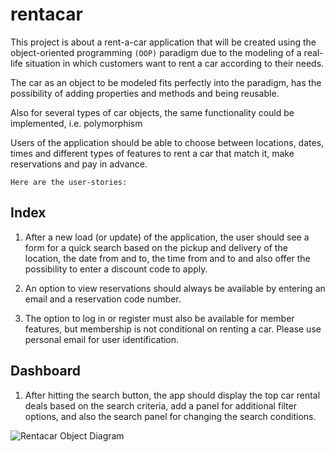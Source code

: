 # rentacar

This project is about a rent-a-car application that will be created using the object-oriented programming `(OOP)` paradigm due to the modeling of a real-life situation in which customers want to rent a car according to their needs.

The car as an object to be modeled fits perfectly into the paradigm, has the possibility of adding properties and methods and being reusable.

Also for several types of car objects, the same functionality could be implemented, i.e. polymorphism

Users of the application should be able to choose between locations, dates, times and different types of features to rent a car  that match it, make reservations and pay in advance. 

`Here are the user-stories:`

## Index

1. After a new load (or update) of the application, the user should see a form for a quick search based on the pickup and delivery of the location, the date from and to, the time from and to and also offer the possibility to enter a discount code to apply.

2. An option to view reservations should always be available by entering an email and a reservation code number.

3. The option to log in or register must also be available for member features, but membership is not conditional on renting a car. Please use personal email for user identification.

## Dashboard

1. After hitting the search button, the app should display the top car rental deals based on the search criteria, add a panel for additional filter options, and also the search panel for changing the search conditions.

![Rentacar Object Diagram](object-diagram.png)